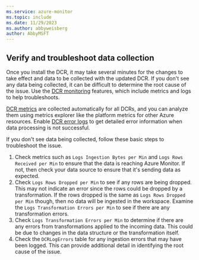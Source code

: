```yaml
---
ms.service: azure-monitor
ms.topic: include
ms.date: 11/29/2023
ms.author: abbyweisberg
author: AbbyMSFT
---
```


## Verify and troubleshoot data collection
Once you install the DCR, it may take several minutes for the changes to take effect and data to be collected with the updated DCR. If you don't see any data being collected, it can be difficult to determine the root cause of the issue. Use the [DCR monitoring](../essentials/data-collection-monitor.md) features, which include metrics and logs to help troubleshoots.

[DCR metrics](../essentials/data-collection-monitor.md#dcr-metrics) are collected automatically for all DCRs, and you can analyze them using metrics explorer like the platform metrics for other Azure resources. Enable [DCR error logs](../essentials/data-collection-monitor.md#enable-dcr-error-logs) to get detailed error information when data processing is not successful.

If you don't see data being collected, follow these basic steps to troubleshoot the issue.

1. Check metrics such as `Logs Ingestion Bytes per Min` and `Logs Rows Received per Min` to ensure that the data is reaching Azure Monitor. If not, then check your data source to ensure that it's sending data as expected.
2. Check `Logs Rows Dropped per Min` to see if any rows are being dropped. This may not indicate an error since the rows could be dropped by a transformation. If the rows dropped is the same as `Logs Rows Dropped per Min` though, then no data will be ingested in the workspace. Examine the `Logs Transformation Errors per Min` to see if there are any transformation errors.
3. Check `Logs Transformation Errors per Min` to determine if there are any errors from transformations applied to the incoming data. This could be due to changes in the data structure or the transformation itself.
4. Check the `DCRLogErrors` table for any ingestion errors that may have been logged. This can provide additional detail in identifying the root cause of the issue.